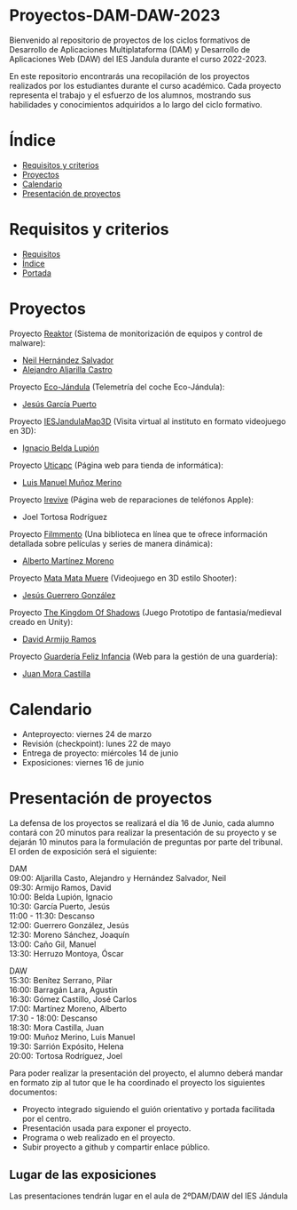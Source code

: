 # Proyectos-DAM-DAW-2023
Bienvenido al repositorio de proyectos de los ciclos formativos de Desarrollo de Aplicaciones Multiplataforma (DAM) y Desarrollo de Aplicaciones Web (DAW) del IES Jandula durante el curso 2022-2023.

En este repositorio encontrarás una recopilación de los proyectos realizados por los estudiantes durante el curso académico. Cada proyecto representa el trabajo y el esfuerzo de los alumnos, mostrando sus habilidades y conocimientos adquiridos a lo largo del ciclo formativo.

# Índice
- [Requisitos y criterios](#Requisitos-y-criterios)
- [Proyectos](#Proyectos)
- [Calendario](#Calendario)
- [Presentación de proyectos](#Presentación-de-proyectos)

# Requisitos y criterios
- [Requisitos](https://docs.google.com/document/d/1aVldU-vYqjzdnlaJivF8qRecJrzvUhO3MX2bvg395SU/edit?usp=sharing)
- [Índice](https://docs.google.com/document/d/125VUF7avkGyrspiLrequUlhDGRTdRzebOSh9M973gt0/edit?usp=sharing)
- [Portada](https://docs.google.com/document/d/1PuAnJ8C2DltWCEitBccll9HKhzG2b1G2xnnnsmm3FF8/edit?usp=sharing)
# Proyectos

Proyecto [Reaktor](https://github.com/IESJandula/Reaktor) (Sistema de monitorización de equipos y control de malware):
- [Neil Hernández Salvador](https://github.com/neilhdezs)
- [Alejandro Aljarilla Castro](https://github.com/Aljarilla11)

Proyecto [Eco-Jándula](https://github.com/IESJandula/EcoJandula) (Telemetría del coche Eco-Jándula):
- [Jesús García Puerto](https://github.com/jgarpue395)

Proyecto [IESJandulaMap3D](https://github.com/IESJandula/IESJandulaMap3D) (Visita virtual al instituto en formato videojuego en 3D):
- [Ignacio Belda Lupión](https://github.com/nachoblwh)

Proyecto [Uticapc](https://github.com/IESJandula/Uticapc) (Página web para tienda de informática):
- [Luis Manuel Muñoz Merino](https://github.com/luismagithub)

Proyecto [Irevive](https://github.com/IESJandula/Irevive) (Página web de reparaciones de teléfonos Apple):
- Joel Tortosa Rodríguez

Proyecto [Filmmento](https://github.com/IESJandula/Filmmento) (Una biblioteca en línea que te ofrece información detallada sobre películas y series de manera dinámica):
- [Alberto Martínez Moreno](https://github.com/amarmor878)

Proyecto [Mata Mata Muere](https://github.com/IESJandula/MataMataMuere) (Videojuego en 3D estilo Shooter):
- [Jesús Guerrero González](https://github.com/jguegon966)

Proyecto [The Kingdom Of Shadows](https://github.com/IESJandula/TheKingdomOfShadows) (Juego Prototipo de fantasia/medieval creado en Unity):
- [David Armijo Ramos](https://github.com/darram1)

Proyecto [Guardería Feliz Infancia](https://github.com/IESJandula/GuarderiaFelizInfancia) (Web para la gestión de una guardería):
- [Juan Mora Castilla](https://github.com/JuanMor10)

# Calendario
- Anteproyecto: viernes 24 de marzo
- Revisión (checkpoint): lunes 22 de mayo
- Entrega de proyecto: miércoles 14 de junio
- Exposiciones: viernes 16 de junio
# Presentación de proyectos
La defensa de los proyectos se realizará el día 16 de Junio, cada alumno contará con 20 minutos para realizar la presentación de su proyecto y se dejarán 10 minutos para la formulación de preguntas por parte del tribunal.<br>
El orden de exposición será el siguiente:

DAM<br>
09:00: Aljarilla Casto, Alejandro y Hernández Salvador, Neil<br>
09:30: Armijo Ramos, David<br>
10:00: Belda Lupión, Ignacio<br>
10:30: García Puerto, Jesús<br>
11:00 - 11:30: Descanso<br>
12:00: Guerrero González, Jesús<br>
12:30: Moreno Sánchez, Joaquín<br>
13:00: Caño Gil, Manuel<br>
13:30: Herruzo Montoya, Óscar<br>

DAW<br>
15:30: Benítez Serrano, Pilar<br>
16:00: Barragán Lara, Agustín<br>
16:30: Gómez Castillo, José Carlos<br>
17:00: Martínez Moreno, Alberto<br>
17:30 - 18:00: Descanso<br>
18:30: Mora Castilla, Juan<br>
19:00: Muñoz Merino, Luis Manuel<br>
19:30: Sarrión Expósito, Helena<br>
20:00: Tortosa Rodríguez, Joel<br>


Para poder realizar la presentación del proyecto, el alumno deberá mandar en formato zip al tutor que le ha coordinado el proyecto los siguientes documentos:
- Proyecto integrado siguiendo el guión orientativo y portada facilitada por el centro.
- Presentación usada para exponer el proyecto.
- Programa o web realizado en el proyecto.
- Subir proyecto a github y compartir enlace público.
## Lugar de las exposiciones
Las presentaciones tendrán lugar en el aula de 2ºDAM/DAW del IES Jándula
